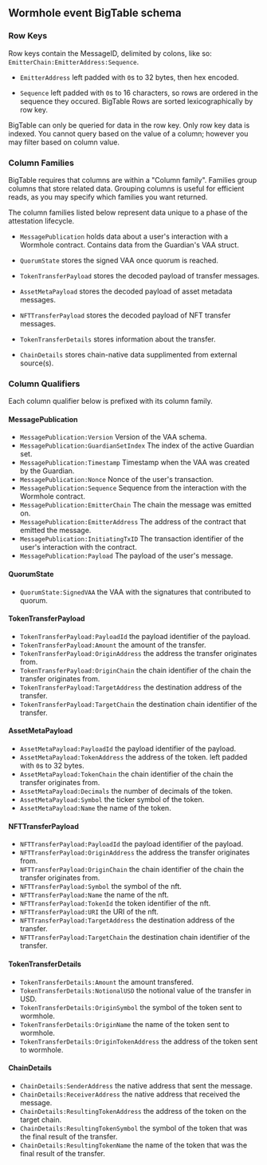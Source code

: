 ## Wormhole event BigTable schema

### Row Keys

Row keys contain the MessageID, delimited by colons, like so: `EmitterChain:EmitterAddress:Sequence`.

- `EmitterAddress` left padded with `0`s to 32 bytes, then hex encoded.

- `Sequence` left padded with `0`s to 16 characters, so rows are ordered in the sequence they occured. BigTable Rows are sorted lexicographically by row key.

BigTable can only be queried for data in the row key. Only row key data is indexed. You cannot query based on the value of a column; however you may filter based on column value.

### Column Families

BigTable requires that columns are within a "Column family". Families group columns that store related data. Grouping columns is useful for efficient reads, as you may specify which families you want returned.

The column families listed below represent data unique to a phase of the attestation lifecycle.

- `MessagePublication` holds data about a user's interaction with a Wormhole contract. Contains data from the Guardian's VAA struct.

- `QuorumState` stores the signed VAA once quorum is reached.

- `TokenTransferPayload` stores the decoded payload of transfer messages.

- `AssetMetaPayload` stores the decoded payload of asset metadata messages.

- `NFTTransferPayload` stores the decoded payload of NFT transfer messages.

- `TokenTransferDetails` stores information about the transfer.

- `ChainDetails` stores chain-native data supplimented from external source(s).

### Column Qualifiers

Each column qualifier below is prefixed with its column family.

#### MessagePublication

- `MessagePublication:Version` Version of the VAA schema.
- `MessagePublication:GuardianSetIndex` The index of the active Guardian set.
- `MessagePublication:Timestamp` Timestamp when the VAA was created by the Guardian.
- `MessagePublication:Nonce` Nonce of the user's transaction.
- `MessagePublication:Sequence` Sequence from the interaction with the Wormhole contract.
- `MessagePublication:EmitterChain` The chain the message was emitted on.
- `MessagePublication:EmitterAddress` The address of the contract that emitted the message.
- `MessagePublication:InitiatingTxID` The transaction identifier of the user's interaction with the contract.
- `MessagePublication:Payload` The payload of the user's message.

#### QuorumState

- `QuorumState:SignedVAA` the VAA with the signatures that contributed to quorum.

#### TokenTransferPayload

- `TokenTransferPayload:PayloadId` the payload identifier of the payload.
- `TokenTransferPayload:Amount` the amount of the transfer.
- `TokenTransferPayload:OriginAddress` the address the transfer originates from.
- `TokenTransferPayload:OriginChain` the chain identifier of the chain the transfer originates from.
- `TokenTransferPayload:TargetAddress` the destination address of the transfer.
- `TokenTransferPayload:TargetChain` the destination chain identifier of the transfer.

#### AssetMetaPayload

- `AssetMetaPayload:PayloadId` the payload identifier of the payload.
- `AssetMetaPayload:TokenAddress` the address of the token. left padded with `0`s to 32 bytes.
- `AssetMetaPayload:TokenChain` the chain identifier of the chain the transfer originates from.
- `AssetMetaPayload:Decimals` the number of decimals of the token.
- `AssetMetaPayload:Symbol` the ticker symbol of the token.
- `AssetMetaPayload:Name` the name of the token.

#### NFTTransferPayload

- `NFTTransferPayload:PayloadId` the payload identifier of the payload.
- `NFTTransferPayload:OriginAddress` the address the transfer originates from.
- `NFTTransferPayload:OriginChain` the chain identifier of the chain the transfer originates from.
- `NFTTransferPayload:Symbol` the symbol of the nft.
- `NFTTransferPayload:Name` the name of the nft.
- `NFTTransferPayload:TokenId` the token identifier of the nft.
- `NFTTransferPayload:URI` the URI of the nft.
- `NFTTransferPayload:TargetAddress` the destination address of the transfer.
- `NFTTransferPayload:TargetChain` the destination chain identifier of the transfer.

#### TokenTransferDetails

- `TokenTransferDetails:Amount` the amount transfered.
- `TokenTransferDetails:NotionalUSD` the notional value of the transfer in USD.
- `TokenTransferDetails:OriginSymbol` the symbol of the token sent to wormhole.
- `TokenTransferDetails:OriginName` the name of the token sent to wormhole.
- `TokenTransferDetails:OriginTokenAddress` the address of the token sent to wormhole.

#### ChainDetails

- `ChainDetails:SenderAddress` the native address that sent the message.
- `ChainDetails:ReceiverAddress` the native address that received the message.
- `ChainDetails:ResultingTokenAddress` the address of the token on the target chain.
- `ChainDetails:ResultingTokenSymbol` the symbol of the token that was the final result of the transfer.
- `ChainDetails:ResultingTokenName` the name of the token that was the final result of the transfer.

